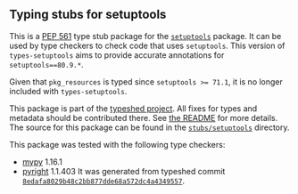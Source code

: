 ## Typing stubs for setuptools

This is a [PEP 561](https://peps.python.org/pep-0561/) type stub package for
the [`setuptools`](https://github.com/pypa/setuptools) package. It can be used by type checkers
to check code that uses `setuptools`. This version of
`types-setuptools` aims to provide accurate annotations for
`setuptools==80.9.*`.

Given that `pkg_resources` is typed since `setuptools >= 71.1`, it is no longer included with `types-setuptools`.

This package is part of the [typeshed project](https://github.com/python/typeshed).
All fixes for types and metadata should be contributed there.
See [the README](https://github.com/python/typeshed/blob/main/README.md)
for more details. The source for this package can be found in the
[`stubs/setuptools`](https://github.com/python/typeshed/tree/main/stubs/setuptools)
directory.

This package was tested with the following type checkers:
* [mypy](https://github.com/python/mypy/) 1.16.1
* [pyright](https://github.com/microsoft/pyright) 1.1.403
It was generated from typeshed commit
[`8edafa8029b48c2bb877dde68a572dc4a4349557`](https://github.com/python/typeshed/commit/8edafa8029b48c2bb877dde68a572dc4a4349557).